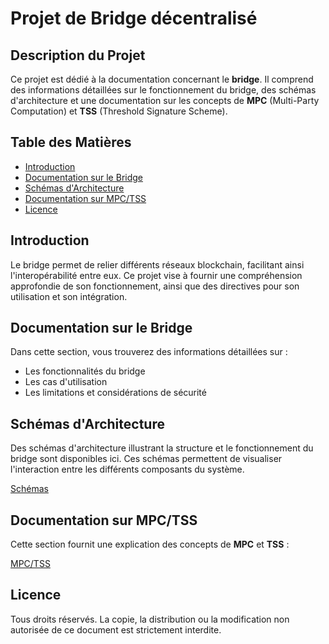 # Projet de Bridge décentralisé <!-- omit in toc -->

## Description du Projet <!-- omit in toc -->

Ce projet est dédié à la documentation concernant le **bridge**. Il comprend des informations détaillées sur le fonctionnement du bridge, des schémas d'architecture et une documentation sur les concepts de **MPC** (Multi-Party Computation) et **TSS** (Threshold Signature Scheme).

## Table des Matières <!-- omit in toc -->

- [Introduction](#introduction)
- [Documentation sur le Bridge](#documentation-sur-le-bridge)
- [Schémas d'Architecture](#schémas-darchitecture)
- [Documentation sur MPC/TSS](#documentation-sur-mpctss)
- [Licence](#licence)

## Introduction

Le bridge permet de relier différents réseaux blockchain, facilitant ainsi l'interopérabilité entre eux. Ce projet vise à fournir une compréhension approfondie de son fonctionnement, ainsi que des directives pour son utilisation et son intégration.

## Documentation sur le Bridge

Dans cette section, vous trouverez des informations détaillées sur :

- Les fonctionnalités du bridge
- Les cas d'utilisation
- Les limitations et considérations de sécurité

## Schémas d'Architecture

Des schémas d'architecture illustrant la structure et le fonctionnement du bridge sont disponibles ici. Ces schémas permettent de visualiser l'interaction entre les différents composants du système.

[Schémas](./drawio/)

## Documentation sur MPC/TSS

Cette section fournit une explication des concepts de **MPC** et **TSS** :

[MPC/TSS](./mpc-tss/)

## Licence

Tous droits réservés. La copie, la distribution ou la modification non autorisée de ce document est strictement interdite.
